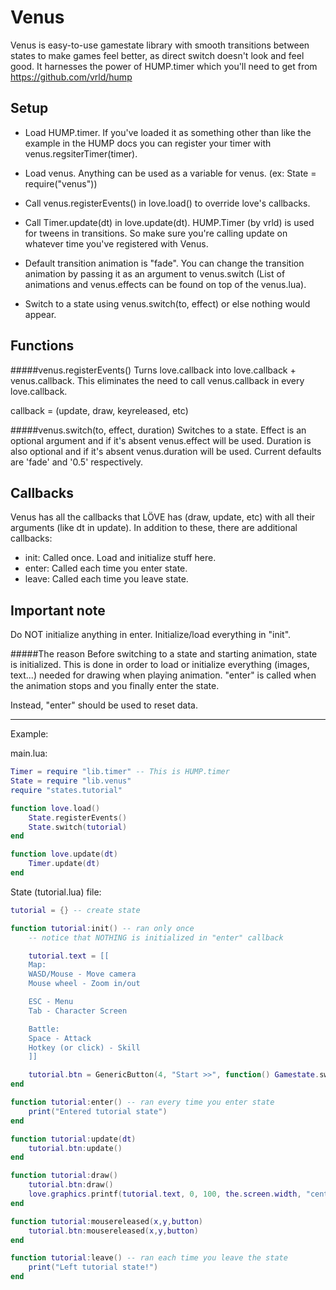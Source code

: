 Venus
=====

Venus is easy-to-use gamestate library with smooth transitions between states to make games feel better, as direct switch doesn't look and feel good. It harnesses the power of HUMP.timer which you'll need to get from https://github.com/vrld/hump

Setup
-----
* Load HUMP.timer. If you've loaded it as something other than like the example in the HUMP docs you can register your timer with venus.regsiterTimer(timer).

* Load venus. Anything can be used as a variable for venus. (ex: State = require("venus"))

* Call venus.registerEvents() in love.load() to override love's callbacks.

* Call Timer.update(dt) in love.update(dt). HUMP.Timer (by vrld) is used for tweens in transitions. So make sure you're calling update on whatever time you've registered with Venus.

* Default transition animation is "fade". You can change the transition animation by passing it as an argument to venus.switch (List of animations and venus.effects can be found on top of the venus.lua).

* Switch to a state using venus.switch(to, effect) or else nothing would appear.

Functions
---------

#####venus.registerEvents()
Turns love.callback into love.callback + venus.callback.
This eliminates the need to call venus.callback in every love.callback.

callback = (update, draw, keyreleased, etc)

#####venus.switch(to, effect, duration)
Switches to a state. Effect is an optional argument and if it's absent venus.effect will be used. Duration is also optional and if it's absent venus.duration will be used. Current defaults are 'fade' and '0.5' respectively.

Callbacks
---------

Venus has all the callbacks that LÖVE has (draw, update, etc) with all their arguments (like dt in update).
In addition to these, there are additional callbacks:

* init: Called once. Load and initialize stuff here.
* enter: Called each time you enter state.
* leave: Called each time you leave state.

Important note
--------------

Do NOT initialize anything in enter. Initialize/load everything in "init".

#####The reason
Before switching to a state and starting animation, state is initialized.
This is done in order to load or initialize everything (images, text...) needed for drawing when playing animation.
"enter" is called when the animation stops and you finally enter the state.

Instead, "enter" should be used to reset data.


***

Example:

main.lua:

```lua
Timer = require "lib.timer" -- This is HUMP.timer
State = require "lib.venus"
require "states.tutorial"

function love.load()
    State.registerEvents()
    State.switch(tutorial)
end

function love.update(dt)
    Timer.update(dt)
end
```



State (tutorial.lua) file:
```lua
tutorial = {} -- create state

function tutorial:init() -- ran only once
    -- notice that NOTHING is initialized in "enter" callback

    tutorial.text = [[
    Map:
    WASD/Mouse - Move camera
    Mouse wheel - Zoom in/out

    ESC - Menu
    Tab - Character Screen

    Battle:
    Space - Attack
    Hotkey (or click) - Skill
    ]]

    tutorial.btn = GenericButton(4, "Start >>", function() Gamestate.switch(game) end)
end

function tutorial:enter() -- ran every time you enter state
    print("Entered tutorial state")
end

function tutorial:update(dt)
    tutorial.btn:update()
end

function tutorial:draw()
    tutorial.btn:draw()
    love.graphics.printf(tutorial.text, 0, 100, the.screen.width, "center")
end

function tutorial:mousereleased(x,y,button)
    tutorial.btn:mousereleased(x,y,button)
end

function tutorial:leave() -- ran each time you leave the state
    print("Left tutorial state!")
end
```
